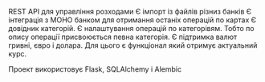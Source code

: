 REST API для управління розходами
Є імпорт із файлів різниз банків
Є інтеграція з МОНО банком для отримання останіх операцій по картах
Є довідник категорій.
Є налаштування операцій по категорівям. Тобто по опису операції присвоюється певна категорія.
Є підтримка валют гривні, євро і долара. Для цього є функціонал який отримує актуальний курс.

Проект використовує Flask, SQLAlchemy і Alembic
